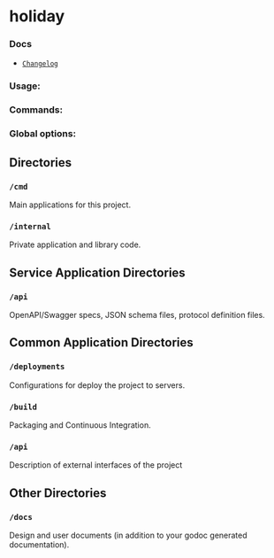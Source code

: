 # holiday

### Docs
- [`Changelog`](docs/CHANGELOG.md)

### Usage:

### Commands:

### Global options:

## Directories

### `/cmd`

Main applications for this project.

### `/internal`

Private application and library code.

## Service Application Directories

### `/api`

OpenAPI/Swagger specs, JSON schema files, protocol definition files.

## Common Application Directories

### `/deployments`

Configurations for deploy the project to servers.

### `/build`

Packaging and Continuous Integration.

### `/api`

Description of external interfaces of the project

## Other Directories

### `/docs`

Design and user documents (in addition to your godoc generated documentation).
